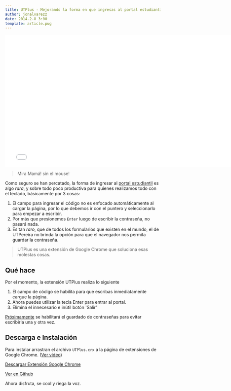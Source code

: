 ```yaml
---
title: UTPlus - Mejorando la forma en que ingresas al portal estudiantil UTPereira
author: jonalvarezz
date: 2014-2-8 3:00
template: article.pug
---
```


<iframe width="760" height="428" src="//www.youtube.com/embed/rwHrb0ynAds?rel=0&amp;showinfo=0" frameborder="0" allowfullscreen></iframe>

> Mira Mamá! sin el mouse!

Como seguro se han percatado, la forma de ingresar al [portal estudiantil](http://utp.edu.co/pe/) es algo _rara_, y sobre todo poco productiva para quienes realizamos todo con el teclado, básicamente por 3 cosas:

1. El campo para ingresar el código no es enfocado automáticamente al cargar la página, por lo que debemos ir con el puntero y seleccionarlo para empezar a escribir.
2. Por más que presionemos `Enter` luego de escribir la contraseña, no pasará nada.
3. Es tan _raro_, que de todos los formularios que existen en el mundo, el de UTPereira no brinda la opción para que el navegador nos permita guardar la contraseña.

> UTPlus es una extensión de Google Chrome que soluciona esas molestas cosas.

## Qué hace

Por el momento, la extensión UTPlus realiza lo siguiente

1. El campo de código se habilita para que escribas inmediatamente cargue la página.
2. Ahora puedes utilizar la tecla Enter para entrar al portal.
3. Elimina el innecesario e inútil botón 'Salir'

[Próximamente](https://github.com/jonalvarezz/UTPlus#muy-pronto) se habilitará el guardado de contraseñas para evitar escribirla una y otra vez.

## Descarga e Instalación

Para instalar arrastran el archivo `UTPlus.crx` a la página de extensiones de Google Chrome. ([Ver video](http://youtu.be/rwHrb0ynAds?t=29s))

<a class="button blue large" onClick="_gaq.push(['_trackEvent', 'utpluscrx_dd', 'utpluscrx', 'UTP Crx']);" href="http://blog.jonalvarezz.com/content/images/2014/Jan/UTPlus.crx"><i class="fa fa-arrow-circle-down"></i> Descargar Extensión Google Chrome</a>

<a class="button orange large" href="https://github.com/jonalvarezz/UTPlus" target="_blank"><i class="fa fa-github"></i> Ver en Github</a>

Ahora disfruta, se cool y riega la voz.
